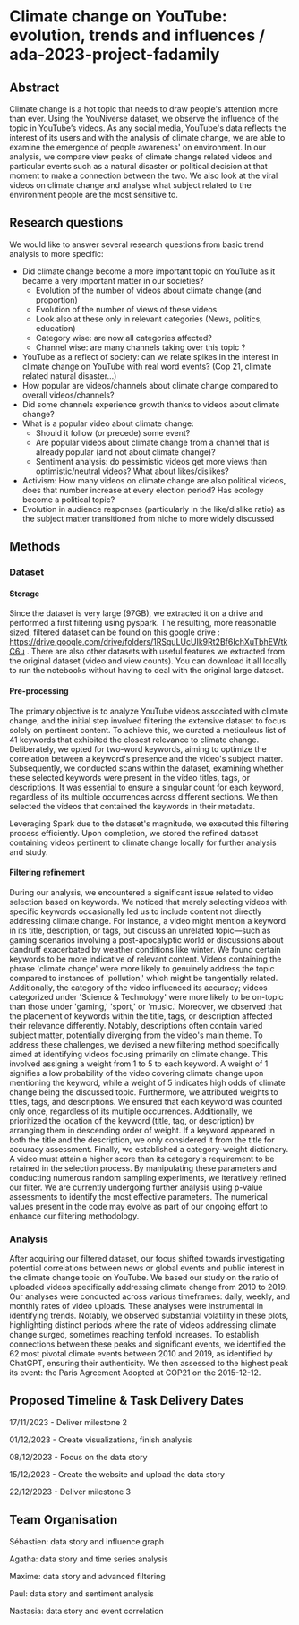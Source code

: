 # Climate change on YouTube: evolution, trends and influences / ada-2023-project-fadamily

## Abstract

Climate change is a hot topic that needs to draw people's attention more than ever. Using the YouNiverse dataset, we observe the influence of the topic in YouTube’s videos. As any social media, YouTube's data reflects the interest of its users and with the analysis of climate change, we are able to examine the emergence of people awareness' on environment. In our analysis, we compare view peaks of climate change related videos and particular events such as a natural disaster or political decision at that moment to make a connection between the two. We also look at the viral videos on climate change and analyse what subject related to the environment people are the most sensitive to.


## Research questions
We would like to answer several research questions from basic trend analysis to more specific:
- Did climate change become a more important topic on YouTube as it became a very important matter in our societies?
    - Evolution of the number of videos about climate change (and proportion)
    - Evolution of the number of views of these videos
    - Look also at these only in relevant categories (News, politics, education)
    - Category wise: are now all categories affected?
    - Channel wise: are many channels taking over this topic ?
- YouTube as a reflect of society: can we relate spikes in the interest in climate change on YouTube with real word events? (Cop 21, climate related natural disaster…)
- How popular are videos/channels about climate change compared to overall videos/channels?
- Did some channels experience growth thanks to videos about climate change?
- What is a popular video about climate change:
    - Should it follow (or precede) some event?
    - Are popular videos about climate change from a channel that is already popular (and not about climate change)?
    - Sentiment analysis: do pessimistic videos get more views than optimistic/neutral videos? What about likes/dislikes? 
- Activism: How many videos on climate change are also political videos, does that number increase at every election period? Has ecology become a political topic?
- Evolution in audience responses (particularly in the like/dislike ratio) as the subject matter transitioned from niche to more widely discussed


## Methods


### Dataset


#### Storage
Since the dataset is very large (97GB), we extracted it on a drive and performed a first filtering using pyspark.
The resulting, more reasonable sized, filtered dataset can be found on this google drive : https://drive.google.com/drive/folders/1RSguLUcUIk9Rt2Bf6IchXuTbhEWtkC6u . There are also other datasets with useful features we extracted from the original dataset (video and view counts). You can download it all locally to run the notebooks without having to deal with the original large dataset.

#### Pre-processing

The primary objective is to analyze YouTube videos associated with climate change, and the initial step involved filtering the extensive dataset to focus solely on pertinent content.
To achieve this, we curated a meticulous list of 41 keywords that exhibited the closest relevance to climate change. Deliberately, we opted for two-word keywords, aiming to optimize the correlation between a keyword's presence and the video's subject matter. Subsequently, we conducted scans within the dataset, examining whether these selected keywords were present in the video titles, tags, or descriptions. It was essential to ensure a singular count for each keyword, regardless of its multiple occurrences across different sections. We then selected the videos that contained the keywords in their metadata.

Leveraging Spark due to the dataset's magnitude, we executed this filtering process efficiently. Upon completion, we stored the refined dataset containing videos pertinent to climate change locally for further analysis and study.

#### Filtering refinement

During our analysis, we encountered a significant issue related to video selection based on keywords. We noticed that merely selecting videos with specific keywords occasionally led us to include content not directly addressing climate change. For instance, a video might mention a keyword in its title, description, or tags, but discuss an unrelated topic—such as gaming scenarios involving a post-apocalyptic world or discussions about dandruff exacerbated by weather conditions like winter.
We found certain keywords to be more indicative of relevant content. Videos containing the phrase 'climate change' were more likely to genuinely address the topic compared to instances of 'pollution,' which might be tangentially related. Additionally, the category of the video influenced its accuracy; videos categorized under 'Science & Technology' were more likely to be on-topic than those under 'gaming,' 'sport,' or 'music.'
Moreover, we observed that the placement of keywords within the title, tags, or description affected their relevance differently. Notably, descriptions often contain varied subject matter, potentially diverging from the video's main theme.
To address these challenges, we devised a new filtering method specifically aimed at identifying videos focusing primarily on climate change. This involved assigning a weight from 1 to 5 to each keyword. A weight of 1 signifies a low probability of the video covering climate change upon mentioning the keyword, while a weight of 5 indicates high odds of climate change being the discussed topic. 
Furthermore, we attributed weights to titles, tags, and descriptions. We ensured that each keyword was counted only once, regardless of its multiple occurrences. Additionally, we prioritized the location of the keyword (title, tag, or description) by arranging them in descending order of weight. If a keyword appeared in both the title and the description, we only considered it from the title for accuracy assessment.
Finally, we established a category-weight dictionary. A video must attain a higher score than its category's requirement to be retained in the selection process.
By manipulating these parameters and conducting numerous random sampling experiments, we iteratively refined our filter. We are currently undergoing further analysis using p-value assessments to identify the most effective parameters. The numerical values present in the code may evolve as part of our ongoing effort to enhance our filtering methodology.

### Analysis

After acquiring our filtered dataset, our focus shifted towards investigating potential correlations between news or global events and public interest in the climate change topic on YouTube. We based our study on the ratio of uploaded videos specifically addressing climate change from 2010 to 2019.
Our analyses were conducted across various timeframes: daily, weekly, and monthly rates of video uploads. These analyses were instrumental in identifying trends. Notably, we observed substantial volatility in these plots, highlighting distinct periods where the rate of videos addressing climate change surged, sometimes reaching tenfold increases.
To establish connections between these peaks and significant events, we identified the 62 most pivotal climate events between 2010 and 2019, as identified by ChatGPT, ensuring their authenticity. We then assessed to the highest peak its event: the Paris Agreement Adopted at COP21 on the 2015-12-12.

## Proposed Timeline & Task Delivery Dates
17/11/2023 - Deliver milestone 2

01/12/2023 - Create visualizations, finish analysis

08/12/2023 - Focus on the data story 

15/12/2023 - Create the website and upload the data story

22/12/2023 - Deliver milestone 3

## Team Organisation
Sébastien: data story and influence graph

Agatha: data story and time series analysis

Maxime: data story and advanced filtering

Paul: data story and sentiment analysis

Nastasia: data story and event correlation
